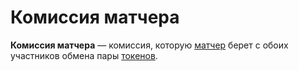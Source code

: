 # Комиссия матчера

**Комиссия матчера** — комиссия, которую [матчер](/waves-node/extensions/matcher.md) берет с обоих участников обмена пары [токенов](/blockchain/token.md).
